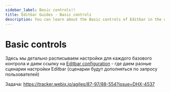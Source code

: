 ```yaml
---
sidebar_label: Basic controls!!
title: Editbar Guides - Basic controls
description: You can learn about the Basic controls of Editbar in the documentation of the DHTMLX JavaScript Diagram library. Browse developer guides and API reference, try out code examples and live demos, and download a free 30-day evaluation version of DHTMLX Diagram.
---
```


# Basic controls

Здесь мы детально расписываем настройки для каждого базового контрола и даем ссылку на [Editbar configuration](guides/diagram_editor/editbar/configuration.md) - где даем разные сценарии настройки Editbar (сценарии будут дополняться по запросу пользователей)

Задача: https://tracker.webix.io/agiles/87-97/88-554?issue=DHX-4537
